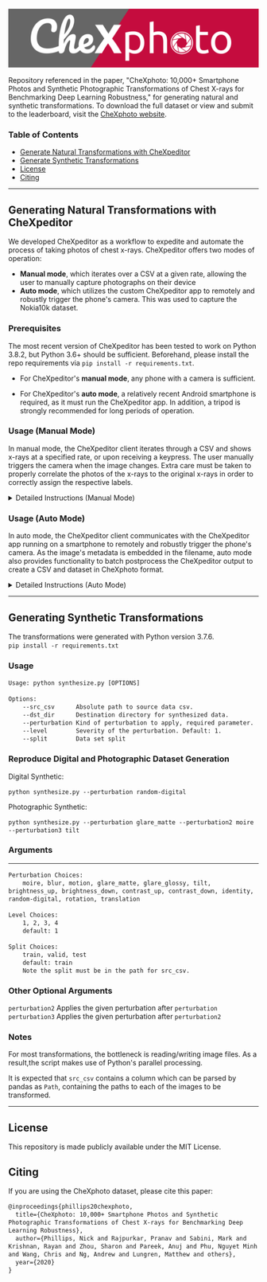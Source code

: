 ![LOGO](/img/CheXphoto.png)

Repository referenced in the paper, "CheXphoto: 10,000+ Smartphone Photos and Synthetic Photographic Transformations of Chest X-rays for Benchmarking Deep Learning Robustness," for generating natural and synthetic transformations. To download the full dataset or view and submit to the leaderboard, visit the [CheXphoto website](https://stanfordmlgroup.github.io/competitions/chexphoto/).

### Table of Contents

- [Generate Natural Transformations with CheXpeditor](#natural)
- [Generate Synthetic Transformations](#synthetic)
- [License](#license)
- [Citing](#citing)

---

<a name="natural"></a>

## Generating Natural Transformations with CheXpeditor

We developed CheXpeditor as a workflow to expedite and automate the process of taking photos of chest x-rays. CheXpeditor offers two modes of operation:

- **Manual mode**, which iterates over a CSV at a given rate, allowing the user to manually capture photographs on their device
- **Auto mode**, which utilizes the custom CheXpeditor app to remotely and robustly trigger the phone's camera. This was used to capture the Nokia10k dataset.

### Prerequisites

The most recent version of CheXpeditor has been tested to work on Python 3.8.2, but Python 3.6+ should be sufficient. Beforehand, please install the repo requirements via `pip install -r requirements.txt`.

- For CheXpeditor's **manual mode**, any phone with a camera is sufficient.

- For CheXpeditor's **auto mode**, a relatively recent Android smartphone is required, as it must run the CheXpeditor app. In addition, a tripod is strongly recommended for long periods of operation.

### Usage (Manual Mode)

In manual mode, the CheXpeditor client iterates through a CSV and shows x-rays at a specified rate, or upon receiving a keypress. The user manually triggers the camera when the image changes. Extra care must be taken to properly correlate the photos of the x-rays to the original x-rays in order to correctly assign the respective labels.

<details>
  <summary>Detailed Instructions (Manual Mode)</summary>
  
The script `chexpeditor_collect_manual.py` will run CheXpeditor in manual mode. The usage is documented by running `python chexpeditor_collect_manual.py --help`, which is reproduced below:

```
python chexpeditor_collect_manual.py [OPTIONS]

Options:
--csv_path			Path to data CSV
--data_dir   		The directory in which CheXphoto is located
--row_start    		Row index of the first image to load (inclusive). 0 is first image
--row_end     		Row index of the last entry to load (exclusive). Omit to load all entries until end.
--screen_height 	Height (in px) of the screen
--screen_width 		Width (in px) of the screen
--delay        		Interval in between images (in ms). Omit to require a keypress to advance.
```

More information on usage (and sample invocations) is available in the file-level docstring for `chexpeditor_collect_manual.py`.

</details>

### Usage (Auto Mode)

In auto mode, the CheXpeditor client communicates with the CheXpeditor app running on a smartphone to remotely and robustly trigger the phone's camera. As the image's metadata is embedded in the filename, auto mode also provides functionality to batch postprocess the CheXpeditor output to create a CSV and dataset in CheXphoto format.

<details>
  <summary>Detailed Instructions (Auto Mode)</summary>

#### Auto Mode Setup

1. Install the CheXpeditor application on your smartphone. As of now, we only support relatively recent Android phones (Android 8+, equivalently API level 26+). There are two installation methods:
   - **Via APK**. The CheXpeditor APK is available in `chexpeditor/server/chexpeditor-server.apk`. You can copy it directly to your phone and open it from the File Manager to install. **FOR YOUR SECURITY, do not install the APK from any other source other than this repo!** If you are unsure whether an APK you have received is safe, we also provide the Android Studio project which can be used to build the CheXpeditor app.
   - **Via build from Android Studio**. In the case the application fails to install or function on your device, we have provided the Android Studio project which contains the necessary resources to build the CheXpeditor app.
2. Once installed, you may need to set the permissions for the CheXpeditor app to allow access to "Storage" (for writing files) and "Camera" (for taking pictures). Insufficient permissions can cause the app to crash.
3. Use a tripod to mount the phone into a position in front of the monitor where an image will be visible. To test that the chest x-ray is fully in view, you can use manual mode to cycle through some images.
4. Make sure that your computer and the phone are on the **same network**. This will enable them to communicate and exchange metadata.

#### Running CheXpeditor Server & Client

Once setup is complete, you are ready to run CheXpeditor in auto mode with the following steps!

1. Start the CheXpeditor server (app) on your phone.

   - In the field for `row_start`, enter the row of your CSV that you would like to begin taking photos at.
   - Press the "Start" button. You should see a status message similar to `UDP Server is running on 10.2.1.103:4445`. This is the IP and port of the server. Save this information for the next step.

2. Start the CheXpeditor client on your computer.

   - The script `chexpeditor_collect_auto.py` will start the CheXpeditor client in auto mode. The usage is documented by running `python chexpeditor_collect_auto.py --help`, which is reproduced below:

     ```
     python chexpeditor_collect_auto.py [OPTIONS]

     Options:
       --csv_path 		Path to data CSV
       --data_dir		The directory in which CheXphoto is located
       --row_start 		Row index of the first image to load (inclusive). 0 is first image
       --row_end			Row index of the last entry to load (exclusive). Omit to load all entries until end.
       --screen_height	Height (in px) of the screen
       --screen_width 	Width (in px) of the screen
       --ip      	    IP address for CheXpeditor server
       --port			Port for CheXpeditor server
     ```

     More information on usage (and sample invocations) is available in the file-level docstring for `chexpeditor_collect_auto.py`.

   - One important thing to note is that the `--row_start` parameter passed into the script **must match** the `row_start` entered into the application UI. This ensures that the server and client are explicitly in sync.

   - If everything was successful, you should see the x-rays automatically advance on the computer monitor, as the CheXpeditor app automatically triggers the phone camera.

#### Creating a Dataset from CheXpeditor Output

After running through the images, any photos from CheXpeditor will be stored in the `/CheXpeditor/` folder on your phone. At this point, you can transfer them off your phone and onto your computer into any directory, which we will refer to as `--chexpeditor_export_dir`.

Given these images, the script `compile_csv_from_chexpeditor.py` will take the original CSV used to run the CheXpeditor client, and assign labels to the CheXpeditor photos using the metadata embedded in the filename. Additionally, it will generate a dataset in the CheXphoto format, along with the corresponding CSV. You can now use this dataset for training or evaluation. The usage is documented by running `python compile_csv_from_chexpeditor.py --help`, which is reproduced below:

```
python compile_csv_from_chexpeditor.py [OPTIONS]

Options:
  --src_csv_path				Path to original source CSV (--csv_path in collect_natural_auto.py)
  --src_row_start				Starting row of source data range (inclusive)
  --src_row_end					Ending row of source data range (exclusive)
  --chexpeditor_export_dir 		Local directory containing CheXpeditor outputs
  --dst_data_dir				Where the output images should be saved, preserving the original directory structure
  --dst_dataset_name			Name for generated dataset, which will be prepended to paths in destination CSV
  --dst_csv_path				Save location for the CSV of the transformed dataset
  --copy			         	Specify False to only generate a CSV
```

More information on usage (and sample invocations) is available in the file-level docstring for `compile_csv_from_chexpeditor.py`.

</details>

---

<a name="synthetic"></a>

## Generating Synthetic Transformations

The transformations were generated with Python version 3.7.6.  
`pip install -r requirements.txt`

### Usage

```
Usage: python synthesize.py [OPTIONS]

Options:
    --src_csv      Absolute path to source data csv.
    --dst_dir      Destination directory for synthesized data.
    --perturbation Kind of perturbation to apply, required parameter.
    --level        Severity of the perturbation. Default: 1.
    --split        Data set split
```

### Reproduce Digital and Photographic Dataset Generation

Digital Synthetic:

```
python synthesize.py --perturbation random-digital
```

Photographic Synthetic:

```
python synthesize.py --perturbation glare_matte --perturbation2 moire --perturbation3 tilt
```

### Arguments

---

```
Perturbation Choices:
    moire, blur, motion, glare_matte, glare_glossy, tilt, brightness_up, brightness_down, contrast_up, contrast_down, identity, random-digital, rotation, translation

Level Choices:
    1, 2, 3, 4
    default: 1

Split Choices:
    train, valid, test
    default: train
    Note the split must be in the path for src_csv.
```

### Other Optional Arguments

`perturbation2` Applies the given perturbation after `perturbation`  
`perturbation3` Applies the given perturbation after `perturbation2`

### Notes

For most transformations, the bottleneck is reading/writing image files. As a result,the script makes use of Python's parallel processing.

It is expected that `src_csv` contains a column which can be parsed by pandas as `Path`, containing the paths to each of the images to be transformed.

---

<a name="license"></a>

## License

This repository is made publicly available under the MIT License.

<a name="citing"></a>

## Citing

If you are using the CheXphoto dataset, please cite this paper:

```
@inproceedings{phillips20chexphoto,
  title={CheXphoto: 10,000+ Smartphone Photos and Synthetic Photographic Transformations of Chest X-rays for Benchmarking Deep Learning Robustness},
  author={Phillips, Nick and Rajpurkar, Pranav and Sabini, Mark and Krishnan, Rayan and Zhou, Sharon and Pareek, Anuj and Phu, Nguyet Minh and Wang, Chris and Ng, Andrew and Lungren, Matthew and others},
  year={2020}
}
```
